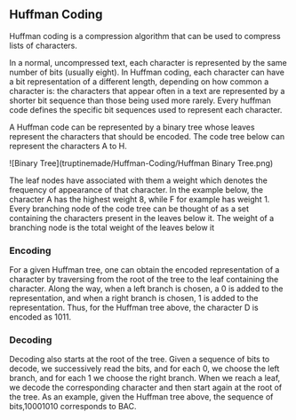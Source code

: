 ## Huffman Coding

Huffman coding is a compression algorithm that can be used to compress lists of characters.

In a normal, uncompressed text, each character is represented by the same number of bits (usually eight). In Huffman coding, each character can have a bit representation of a different length, depending on how common a character is: the characters that appear often in a text are represented by a shorter bit sequence than those being used more rarely. Every huffman code defines the specific bit sequences used to represent each character.

A Huffman code can be represented by a binary tree whose leaves represent the characters that should be encoded. The code tree below can represent the characters A to H.

![Binary Tree](truptinemade/Huffman-Coding/Huffman Binary Tree.png)

The leaf nodes have associated with them a weight which denotes the frequency of appearance of that character. In the example below, the character A has the highest weight 8, while F for example has weight 1.
Every branching node of the code tree can be thought of as a set containing the characters present in the leaves below it. The weight of a branching node is the total weight of the leaves below it


### Encoding
For a given Huffman tree, one can obtain the encoded representation of a character by traversing from the root of the tree to the leaf containing the character. Along the way, when a left branch is chosen, a 0 is added to the representation, and when a right branch is chosen, 1 is added to the representation. Thus, for the Huffman tree above, the character D is encoded as 1011.

### Decoding
Decoding also starts at the root of the tree. Given a sequence of bits to decode, we successively read the bits, and for each 0, we choose the left branch, and for each 1 we choose the right branch. When we reach a leaf, we decode the corresponding character and then start again at the root of the tree. As an example, given the Huffman tree above, the sequence of bits,10001010 corresponds to BAC.
